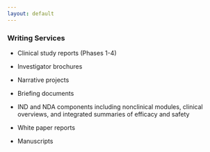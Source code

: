 ```yaml
---
layout: default
---
```


### Writing Services

- Clinical study reports (Phases 1-4)

- Investigator brochures

- Narrative projects

- Briefing documents

- IND and NDA components including nonclinical modules, clinical overviews, and
integrated summaries of efficacy and safety

- White paper reports

- Manuscripts
